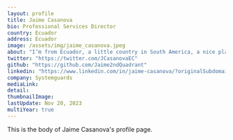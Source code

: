 ```yaml
---
layout: profile
title: Jaime Casanova
bio: Professional Services Director
country: Ecuador
address: Ecuador
image: /assets/img/jaime_casanova.jpeg
about: "I’m from Ecuador, a little country in South America, a nice place to visit with beaches and highlands, jungles and big cities too… especially I will recommend anyone to visit the Galapagos Islands. I’m also a Chilean citizen because of my dad and have a little percentage of Italian blood because of my mom’s grandfather.I have 18 years working and contributing with PostgreSQL, at least half of them leading the Ecuador branch of 2ndQuadrant. After EDB’s acquisition of 2ndQ, we reverted to our original name of SYSTEMGUARDS, of which I am the CEO, a PostgreSQL support company that specializes in spanish language support, consultancy and training."
twitter: "https://twitter.com/JCasanovaEC"
github: "https://github.com/Jaime2ndQuadrant"
linkedin: "https://www.linkedin.com/in/jaime-casanova/?originalSubdomain=ec"
company: Systemguards
mediaLink:
detail: 
thumbnailImage:
lastUpdate: Nov 20, 2023
multiYear: true
---
```


This is the body of Jaime Casanova's profile page.
